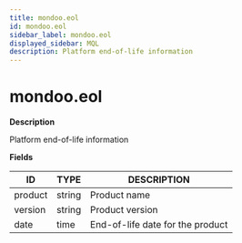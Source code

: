 ```yaml
---
title: mondoo.eol
id: mondoo.eol
sidebar_label: mondoo.eol
displayed_sidebar: MQL
description: Platform end-of-life information
---
```


# mondoo.eol

**Description**

Platform end-of-life information

**Fields**

| ID      | TYPE   | DESCRIPTION                      |
| ------- | ------ | -------------------------------- |
| product | string | Product name                     |
| version | string | Product version                  |
| date    | time   | End-of-life date for the product |
